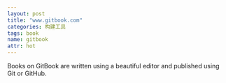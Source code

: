 ```yaml
---
layout: post
title: "www.gitbook.com"
categories: 构建工具
tags: book
name: gitbook
attr: hot
---
```


Books on GitBook are written using a beautiful<!--break--> editor and published using Git or GitHub.

